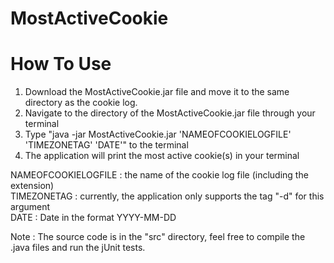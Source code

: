 # MostActiveCookie

# How To Use
1) Download the MostActiveCookie.jar file and move it to the same directory as the cookie log.
2) Navigate to the directory of the MostActiveCookie.jar file through your terminal
3) Type "java -jar MostActiveCookie.jar 'NAMEOFCOOKIELOGFILE' 'TIMEZONETAG' 'DATE'" to the terminal
4) The application will print the most active cookie(s) in your terminal

NAMEOFCOOKIELOGFILE : the name of the cookie log file (including the extension) <br />
TIMEZONETAG : currently, the application only supports the tag "-d" for this argument <br />
DATE : Date in the format YYYY-MM-DD <br />

Note : The source code is in the "src" directory, feel free to compile the .java files and run the jUnit tests. 

